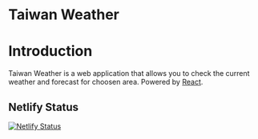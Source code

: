 # Taiwan Weather

# Introduction

Taiwan Weather is a web application that allows you to check the current weather and forecast for choosen area.
Powered by [React](https://github.com/facebook/react).

## Netlify Status

[![Netlify Status](https://api.netlify.com/api/v1/badges/eecf98bf-49db-4504-805c-60ae386659c5/deploy-status)](https://app.netlify.com/sites/taiwan-weather/deploys)
